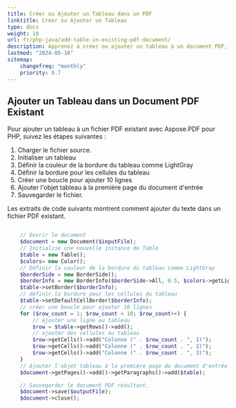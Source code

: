 ```yaml
---
title: Créer ou Ajouter un Tableau dans un PDF
linktitle: Créer ou Ajouter un Tableau
type: docs
weight: 10
url: fr/php-java/add-table-in-existing-pdf-document/
description: Apprenez à créer ou ajouter un tableau à un document PDF, appliquer le style des cellules, diviser le tableau sur les pages et personnaliser les lignes et colonnes, etc.
lastmod: "2024-05-16"
sitemap:
    changefreq: "monthly"
    priority: 0.7
---
```


## Ajouter un Tableau dans un Document PDF Existant

Pour ajouter un tableau à un fichier PDF existant avec Aspose.PDF pour PHP, suivez les étapes suivantes :

1. Charger le fichier source.
1. Initialiser un tableau
1. Définir la couleur de la bordure du tableau comme LightGray
1. Définir la bordure pour les cellules du tableau
1. Créer une boucle pour ajouter 10 lignes
1. Ajouter l'objet tableau à la première page du document d'entrée
1. Sauvegarder le fichier.

Les extraits de code suivants montrent comment ajouter du texte dans un fichier PDF existant.

```php

    // Ouvrir le document
    $document = new Document($inputFile);        
    // Initialise une nouvelle instance de Table
    $table = new Table();
    $colors= new Color();
    // Définir la couleur de la bordure du tableau comme LightGray
    $borderSide = new BorderSide();
    $borderInfo = new BorderInfo($borderSide->All, 0.5, $colors->getLightGray());
    $table->setBorder($borderInfo);
    // définir la bordure pour les cellules du tableau
    $table->setDefaultCellBorder($borderInfo);
    // créer une boucle pour ajouter 10 lignes
    for ($row_count = 1; $row_count < 10; $row_count++) {
        // ajouter une ligne au tableau
        $row = $table->getRows()->add();
        // ajouter des cellules au tableau
        $row->getCells()->add("Colonne (" . $row_count . ", 1)");
        $row->getCells()->add("Colonne (" . $row_count . ", 2)");
        $row->getCells()->add("Colonne (" . $row_count . ", 3)");
    }
    // Ajouter l'objet tableau à la première page du document d'entrée
    $document->getPages()->add()->getParagraphs()->add($table);

    // Sauvegarder le document PDF résultant.
    $document->save($outputFile);
    $document->close();
```